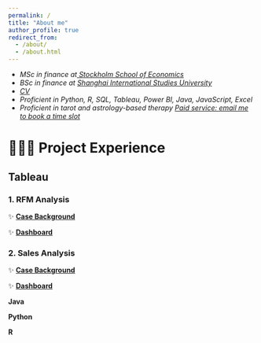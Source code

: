 ```yaml
---
permalink: /
title: "About me"
author_profile: true
redirect_from: 
  - /about/
  - /about.html
---
```


+ *MSc in finance at[
Stockholm School of Economics](https://www.hhs.se)*
+ *BSc in finance at [Shanghai International Studies University](sv.shisu.edu.cn)*
+ *[CV](../assets/CV.pdf)*
+ *Proficient in Python, R, SQL, Tableau, Power BI, Java, JavaScript, Excel*
+ *Proficient in tarot and astrology-based therapy [Paid service: email me to book a time slot](mailto:yaffazhang87@gmail.com)*


# 👩🏻‍💻 Project Experience
## Tableau 

### 1. RFM Analysis
✨ __[Case Background](_pages/Tableau.html)__

✨ __[Dashboard](https://public.tableau.com/app/profile/yufang.zhang3391/viz/Superstore-CustomerSegmentation/Segmentation)__

### 2. Sales Analysis

✨ __[Case Background](_pages/Tableau.html)__

✨ __[Dashboard](https://public.tableau.com/app/profile/yufang.zhang3391/viz/Superstore_17141701306130/1)__


**Java**



**Python**


**R**



